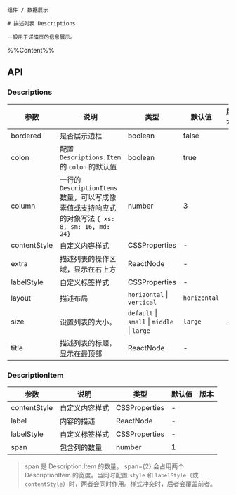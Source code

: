 `````
组件 / 数据展示

# 描述列表 Descriptions

一般用于详情页的信息展示。
`````

%%Content%%

## API

### Descriptions

| 参数 | 说明 | 类型 | 默认值 | 版本 |
| --- | --- | --- | --- | --- |
| bordered | 是否展示边框 | boolean | false |  |
| colon | 配置 `Descriptions.Item` 的 `colon` 的默认值 | boolean | true |  |
| column | 一行的 `DescriptionItems` 数量，可以写成像素值或支持响应式的对象写法 `{ xs: 8, sm: 16, md: 24}` | number | 3 |  |
| contentStyle | 自定义内容样式 | CSSProperties | - | |
| extra | 描述列表的操作区域，显示在右上方 | ReactNode | - | |
| labelStyle | 自定义标签样式 | CSSProperties | - |  |
| layout | 描述布局 | `horizontal` \| `vertical` | `horizontal` |  |
| size | 设置列表的大小。| `default` \| `small` \| `middle` \| `large` | `large` | - |  |
| title | 描述列表的标题，显示在最顶部 | ReactNode | - |  |

### DescriptionItem

| 参数 | 说明 | 类型 | 默认值 | 版本 |
| --- | --- | --- | --- | --- |
| contentStyle | 自定义内容样式 | CSSProperties | - |  |
| label | 内容的描述 | ReactNode | - |  |
| labelStyle | 自定义标签样式 | CSSProperties | - |  |
| span | 包含列的数量 | number | 1 |  |

> span 是 Description.Item 的数量。 span={2} 会占用两个 DescriptionItem 的宽度。当同时配置 `style` 和 `labelStyle`（或 `contentStyle`）时，两者会同时作用。样式冲突时，后者会覆盖前者。
